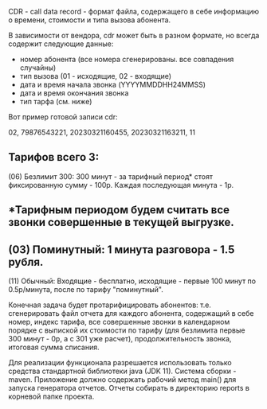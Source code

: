 CDR - сall data record - формат файла, содержащего в себе информацию о времени,
стоимости и типа вызова абонента.

В зависимости от вендора, cdr может быть в разном формате, но всегда содержит следующие
данные:
- номер абонента (все номера сгенерированы. все совпадения случайны)
- тип вызова (01 - исходящие, 02 - входящие)
- дата и время начала звонка (YYYYMMDDHH24MMSS)
- дата и время окончания звонка
- тип тарфа (см. ниже)

Вот пример готовой записи cdr:

02, 79876543221, 20230321160455, 20230321163211, 11

Тарифов всего 3:
--------
(06) Безлимит 300: 300 минут - за тарифный период* стоят фиксированную сумму - 100р.
Каждая последующая минута - 1р.

*Тарифным периодом будем считать все звонки совершенные в текущей выгрузке.
--------
(03) Поминутный: 1 минута разговора - 1.5 рубля.
--------
(11) Обычный:
Входящие - бесплатно, исходящие - первые 100 минут по 0.5р/минута, после по тарифу "поминутный".

Конечная задача будет протарифицировать абонентов:
т.е. сгенерировать файл отчета для каждого абонента, содержащий в себе
номер, индекс тарифа, все совершенные звонки в календарном порядке 
с выпиской их стоимости по тарифу (для безлимита первые 300 минут - 0р,
а с 301 уже расчет), продолжительность звонка,
итоговая сумма списания.

Для реализации функционала разрешается использовать только средства стандартной библиотеки java (JDK 11). Система сборки - maven. Приложение должно содержать рабочий метод main() для запуска генератора отчетов. Отчеты собирать в директорию reports в корневой папке проекта.


